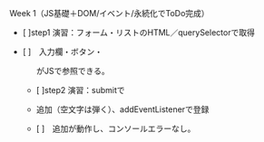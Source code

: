 Week 1（JS基礎＋DOM/イベント/永続化でToDo完成）

- [ ]step1
  演習：フォーム・リストのHTML／querySelectorで取得

- [ ]　入力欄・ボタン・<ul>がJSで参照できる。

- [ ]step2
  演習：submitで<li>追加（空文字は弾く）、addEventListenerで登録

- [ ]　追加が動作し、コンソールエラーなし。
